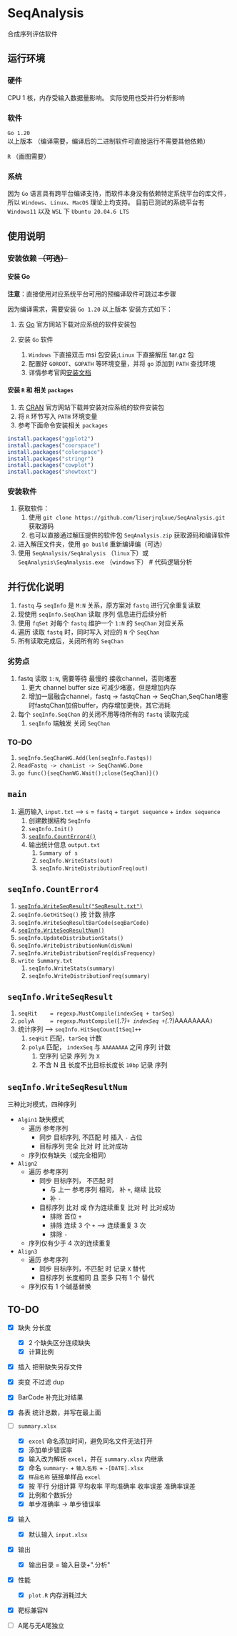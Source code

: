 # SeqAnalysis

合成序列评估软件

## 运行环境

### 硬件

CPU 1 核，内存受输入数据量影响。
实际使用也受并行分析影响

### 软件

`Go 1.20` 以上版本 （编译需要，编译后的二进制软件可直接运行不需要其他依赖）

`R` （画图需要）

### 系统

因为 `Go` 语言具有跨平台编译支持，而软件本身没有依赖特定系统平台的库文件，所以 `Windows`、`Linux`、`MacOS` 理论上均支持。
目前已测试的系统平台有 `Windows11` 以及 `WSL` 下 `Ubuntu 20.04.6 LTS`

## 使用说明

### 安装依赖 ~~（可选）~~

#### 安装 Go

**注意**：直接使用对应系统平台可用的预编译软件可跳过本步骤

因为编译需求，需要安装 `Go 1.20` 以上版本 安装方式如下：

1. 去 [Go](https://go.dev/) 官方网站下载对应系统的软件安装包

2. 安装 `Go` 软件

   1. `Windows` 下直接双击 msi 包安装;`Linux` 下直接解压 tar.gz 包
   2. 配置好 `GOROOT`、`GOPATH` 等环境变量，并将 `go` 添加到 `PATH` 查找环境
   3. 详情参考官网[安装文档](https://go.dev/doc/install)
   
#### 安装 `R` 和 相关 `packages`

1. 去 [CRAN](https://cran.r-project.org/) 官方网站下载并安装对应系统的软件安装包
2. 将 `R` 环节写入 `PATH` 环境变量
3. 参考下面命令安装相关 `packages`
```R
install.packages("ggplot2")
install.packages("coorspace")
install.packages("colorspace")
install.packages("stringr")
install.packages("cowplot")
install.packages("showtext")
```

### 安装软件

1. 获取软件：
   1. 使用 `git clone https://github.com/liserjrqlxue/SeqAnalysis.git` 获取源码
   2. 也可以直接通过解压提供的软件包 `SeqAnalysis.zip` 获取源码和编译软件
2. 进入解压文件夹，使用 `go build` 重新编译编（可选）
3. 使用 `SeqAnalysis/SeqAnalysis` （`linux`下）或 `SeqAnalysis\SeqAnalysis.exe` （`windows`下） # 代码逻辑分析

## 并行优化说明

1. `fastq` 与 `seqInfo` 是 `M:N` 关系，原方案对 `fastq` 进行冗余重复读取
2. 现使用 `seqInfo.SeqChan` 读取 序列 信息进行后续分析
3. 使用 `fqSet` 对每个 `fastq` 维护一个 `1:N` 的 `SeqChan` 对应关系
4. 遍历 读取 `fastq` 时，同时写入 对应的 `N` 个 `SeqChan`
5. 所有读取完成后，关闭所有的 `SeqChan`

### 劣势点

1. fastq 读取 `1:N`, 需要等待 最慢的 接收channel，否则堵塞
   1. 更大 channel buffer size 可减少堵塞，但是增加内存
   2. 增加一层融合channel，fastq -> fastqChan -> SeqChan,SeqChan堵塞时fastqChan加倍buffer，内存增加更快，其它消耗
2. 每个 `seqInfo.SeqChan` 的关闭不用等待所有的 `fastq` 读取完成
   1. `seqInfo` 端触发 关闭 `SeqChan`

### TO-DO

1. `seqInfo.SeqChanWG.Add(len(seqInfo.Fastqs))`
2. `ReadFastq -> chanList -> SeqChanWG.Done`
3. `go func(){seqChanWG.Wait();close(SeqChan)}()`

## `main`

1. 遍历输入 `input.txt` --> `s` = `fastq` + `target sequence` + `index sequence`
   1. 创建数据结构 `SeqInfo`
   2. `seqInfo.Init()`
   3. [`seqInfo.CountError4()`](#seqinfocounterror4)
   4. 输出统计信息 `output.txt`
      1. `Summary of s`
      2. `seqInfo.WriteStats(out)`
      3. `seqInfo.WriteDistributionFreq(out)`

## `seqInfo.CountError4`

1. [`seqInfo.WriteSeqResult("SeqResult.txt")`](#seqinfowriteseqresult)
2. `seqInfo.GetHitSeq()` 按 计数 排序
3. `seqInfo.WriteSeqResultBarCode(seqBarCode)`
4. [`seqInfo.WriteSeqResultNum()`](#seqinfowriteseqresultnum)
5. `seqInfo.UpdateDistributionStats()`
6. `seqInfo.WriteDistributionNum(disNum)`
7. `seqInfo.WriteDistributionFreq(disFrequency)`
8. `write Summary.txt`
   1. `seqInfo.WriteStats(summary)`
   2. `seqInfo.WriteDistributionFreq(summary)`

## `seqInfo.WriteSeqResult`

1. `seqHit    = regexp.MustCompile(indexSeq + tarSeq)`
2. `polyA     = regexp.MustCompile(`(._?)`+ indexSeq +`(._?)AAAAAAAA`)`
3. 统计序列 --> `seqInfo.HitSeqCount[tSeq]++`
   1. `seqHit` 匹配，`tarSeq` 计数
   2. `polyA` 匹配， `indexSeq` 与 `AAAAAAAA` 之间 序列 计数
      1. 空序列 记录 序列 为 `X`
      2. 不含 N 且 长度不比目标长度长 `10bp` 记录 序列

## `seqInfo.WriteSeqResultNum`

三种比对模式，四种序列

- `Algin1` 缺失模式
  - 遍历 参考序列
    - 同步 目标序列, 不匹配 时 插入 `-` 占位
    - 目标序列 完全 比对 时 比对成功
  - 序列仅有缺失（或完全相同）
- `Align2`
  - 遍历 参考序列
    - 同步 目标序列， 不匹配 时
      - 与 上一 参考序列 相同， 补 `+`, 继续 比较
      - 补 `-`
    - 目标序列 比对 或 作为连续重复 比对 时 比对成功
      - 排除 首位 `+`
      - 排除 连续 3 个 `+` --> 连续重复 3 次
      - 排除 `-`
  - 序列仅有少于 4 次的连续重复
- `Align3`
  - 遍历 参考序列
    - 同步 目标序列，不匹配 时 记录 `X` 替代
    - 目标序列 长度相同 且 至多 只有 1 个 替代
  - 序列仅有 1 个碱基替换

## TO-DO

- [x] 缺失 分长度
  - [x] 2 个缺失区分连续缺失
  - [x] 计算比例
- [x] 插入 把带缺失另存文件
- [x] 突变 不过滤 dup
- [x] BarCode 补充比对结果
- [x] 各表 统计总数，并写在最上面
- [ ] `summary.xlsx`
  - [x] `excel` 命名添加时间，避免同名文件无法打开
  - [x] 添加单步错误率
  - [x] 输入改为解析 `excel`，并在 `summary.xlsx` 内继承
  - [x] 命名 `summary-` + `输入名称` + `-[DATE].xlsx`
  - [x] `样品名称` 链接单样品 `excel`
  - [x] 按 平行 分组计算 平均收率 平均准确率 收率误差 准确率误差
  - [x] 比例和个数拆分
  - [x] 单步准确率 -> 单步错误率
- [x] 输入
  - [x] 默认输入 `input.xlsx`
- [x] 输出
  - [x] 输出目录 = 输入目录+".分析"
- [x] 性能
  - [x] `plot.R` 内存消耗过大
- [x] 靶标兼容N
- [ ] A尾与无A尾独立

